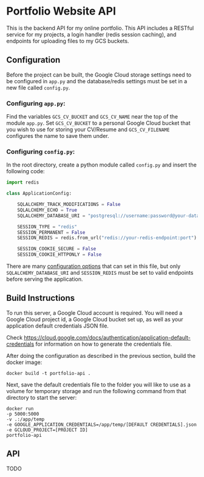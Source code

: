 # Portfolio Website API

This is the backend API for my online portfolio. This API includes a RESTful service for my projects, a login handler (redis session caching), and endpoints for uploading files to my GCS buckets.

## Configuration

Before the project can be built, the Google Cloud storage settings need to be configured in `app.py` and the database/redis settings must be set in a new file called `config.py`.

### Configuring `app.py`:

Find the variables `GCS_CV_BUCKET` and `GCS_CV_NAME` near the top of the module `app.py`. Set `GCS_CV_BUCKET` to a personal Google Cloud bucket that you wish to use for storing your CV/Resume and `GCS_CV_FILENAME`
configures the name to save them under.

### Configuring `config.py`:

In the root directory, create a python module called `config.py` and insert the following code:

```python
import redis

class ApplicationConfig:

    SQLALCHEMY_TRACK_MODIFICATIONS = False
    SQLALCHEMY_ECHO = True
    SQLALCHEMY_DATABASE_URI = "postgresql://username:password@your-database-endpoint:port"

    SESSION_TYPE = "redis"
    SESSION_PERMANENT = False
    SESSION_REDIS = redis.from_url("redis://your-redis-endpoint:port")

    SESSION_COOKIE_SECURE = False
    SESSION_COOKIE_HTTPONLY = False
```

There are many [configuration options](https://flask.palletsprojects.com/en/stable/config/) that can set in this file, but only `SQLALCHEMY_DATABASE_URI` and `SESSION_REDIS` must be set to valid endpoints before serving the application.

## Build Instructions

To run this server, a Google Cloud account is required. You will need a Google Cloud project id, a Google Cloud bucket set up, as well as your application default credentials JSON file.

Check https://cloud.google.com/docs/authentication/application-default-credentials for information on how to generate the credentials file.

After doing the configuration as described in the previous section, build the docker image:

```
docker build -t portfolio-api .
```
Next, save the default credentials file to the folder you will like to use as a volume for temporary storage and run the following command from that directory to start the server:

```
docker run 
-p 5000:5000 
-v .:/app/temp 
-e GOOGLE_APPLICATION_CREDENTIALS=/app/temp/[DEFAULT CREDENTIALS].json 
-e GCLOUD_PROJECT=[PROJECT ID] 
portfolio-api
```

## API

TODO
